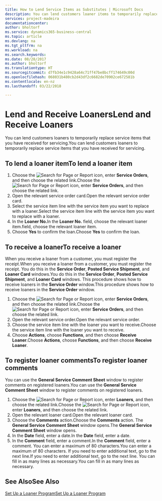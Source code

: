 ```yaml
---
title: How to Lend Service Items as Substitutes | Microsoft Docs
description: You can lend customers loaner items to temporarily replace service items that you have received for servicing.
services: project-madeira
documentationcenter: 
author: bholtorf
ms.service: dynamics365-business-central
ms.topic: article
ms.devlang: na
ms.tgt_pltfrm: na
ms.workload: na
ms.search.keywords: 
ms.date: 08/28/2017
ms.author: bholtorf
ms.translationtype: HT
ms.sourcegitcommit: d7fb34e1c9428a64c71ff47be8bcff174649c00d
ms.openlocfilehash: 068031b480cb2d43df2c6682de70902ce672581b
ms.contentlocale: en-nz
ms.lasthandoff: 03/22/2018

---
```

# <a name="lend-and-receive-loaners"></a><span data-ttu-id="17a6c-103">Lend and Receive Loaners</span><span class="sxs-lookup"><span data-stu-id="17a6c-103">Lend and Receive Loaners</span></span>
<span data-ttu-id="17a6c-104">You can lend customers loaners to temporarily replace service items that you have received for servicing.</span><span class="sxs-lookup"><span data-stu-id="17a6c-104">You can lend customers loaners to temporarily replace service items that you have received for servicing.</span></span>  
  
## <a name="to-lend-a-loaner-item"></a><span data-ttu-id="17a6c-105">To lend a loaner item</span><span class="sxs-lookup"><span data-stu-id="17a6c-105">To lend a loaner item</span></span>    
1. <span data-ttu-id="17a6c-106">Choose the ![Search for Page or Report](media/ui-search/search_small.png "Search for Page or Report icon") icon, enter **Service Orders**, and then choose the related link.</span><span class="sxs-lookup"><span data-stu-id="17a6c-106">Choose the ![Search for Page or Report](media/ui-search/search_small.png "Search for Page or Report icon") icon, enter **Service Orders**, and then choose the related link.</span></span>  
2. <span data-ttu-id="17a6c-107">Open the relevant service order card.</span><span class="sxs-lookup"><span data-stu-id="17a6c-107">Open the relevant service order card.</span></span>  
3. <span data-ttu-id="17a6c-108">Select the service item line with the service item you want to replace with a loaner.</span><span class="sxs-lookup"><span data-stu-id="17a6c-108">Select the service item line with the service item you want to replace with a loaner.</span></span>  
4. <span data-ttu-id="17a6c-109">In the **Loaner No.**</span><span class="sxs-lookup"><span data-stu-id="17a6c-109">In the **Loaner No.**</span></span> <span data-ttu-id="17a6c-110">field, choose the relevant loaner item.</span><span class="sxs-lookup"><span data-stu-id="17a6c-110">field, choose the relevant loaner item.</span></span>  
5. <span data-ttu-id="17a6c-111">Choose **Yes** to confirm the loan.</span><span class="sxs-lookup"><span data-stu-id="17a6c-111">Choose **Yes** to confirm the loan.</span></span>  

## <a name="to-receive-a-loaner"></a><span data-ttu-id="17a6c-112">To receive a loaner</span><span class="sxs-lookup"><span data-stu-id="17a6c-112">To receive a loaner</span></span>  
<span data-ttu-id="17a6c-113">When you receive a loaner from a customer, you must register the receipt.</span><span class="sxs-lookup"><span data-stu-id="17a6c-113">When you receive a loaner from a customer, you must register the receipt.</span></span> <span data-ttu-id="17a6c-114">You do this in the **Service Order**, **Posted Service Shipment**, and **Loaner Card** windows.</span><span class="sxs-lookup"><span data-stu-id="17a6c-114">You do this in the **Service Order**, **Posted Service Shipment**, and **Loaner Card** windows.</span></span> <span data-ttu-id="17a6c-115">This procedure shows how to receive loaners in the **Service Order** window.</span><span class="sxs-lookup"><span data-stu-id="17a6c-115">This procedure shows how to receive loaners in the **Service Order** window.</span></span>  
  
1. <span data-ttu-id="17a6c-116">Choose the ![Search for Page or Report](media/ui-search/search_small.png "Search for Page or Report icon") icon, enter **Service Orders**, and then choose the related link.</span><span class="sxs-lookup"><span data-stu-id="17a6c-116">Choose the ![Search for Page or Report](media/ui-search/search_small.png "Search for Page or Report icon") icon, enter **Service Orders**, and then choose the related link.</span></span>  
2. <span data-ttu-id="17a6c-117">Open the relevant service order.</span><span class="sxs-lookup"><span data-stu-id="17a6c-117">Open the relevant service order.</span></span>  
3. <span data-ttu-id="17a6c-118">Choose the service item line with the loaner you want to receive.</span><span class="sxs-lookup"><span data-stu-id="17a6c-118">Choose the service item line with the loaner you want to receive.</span></span>  
4. <span data-ttu-id="17a6c-119">Choose **Actions**, choose **Functions**, and then choose **Receive Loaner**.</span><span class="sxs-lookup"><span data-stu-id="17a6c-119">Choose **Actions**, choose **Functions**, and then choose **Receive Loaner**.</span></span>  

## <a name="to-register-loaner-comments"></a><span data-ttu-id="17a6c-120">To register loaner comments</span><span class="sxs-lookup"><span data-stu-id="17a6c-120">To register loaner comments</span></span>  
<span data-ttu-id="17a6c-121">You can use the **General Service Comment Sheet** window to register comments on registered loaners.</span><span class="sxs-lookup"><span data-stu-id="17a6c-121">You can use the **General Service Comment Sheet** window to register comments on registered loaners.</span></span>  
  
1. <span data-ttu-id="17a6c-122">Choose the ![Search for Page or Report](media/ui-search/search_small.png "Search for Page or Report icon") icon, enter **Loaners**, and then choose the related link.</span><span class="sxs-lookup"><span data-stu-id="17a6c-122">Choose the ![Search for Page or Report](media/ui-search/search_small.png "Search for Page or Report icon") icon, enter **Loaners**, and then choose the related link.</span></span>  
2. <span data-ttu-id="17a6c-123">Open the relevant loaner card.</span><span class="sxs-lookup"><span data-stu-id="17a6c-123">Open the relevant loaner card.</span></span>  
3. <span data-ttu-id="17a6c-124">Choose the **Comments** action.</span><span class="sxs-lookup"><span data-stu-id="17a6c-124">Choose the **Comments** action.</span></span> <span data-ttu-id="17a6c-125">The **General Service Comment Sheet** window opens.</span><span class="sxs-lookup"><span data-stu-id="17a6c-125">The **General Service Comment Sheet** window opens.</span></span>  
4. <span data-ttu-id="17a6c-126">In the **Date** field, enter a date.</span><span class="sxs-lookup"><span data-stu-id="17a6c-126">In the **Date** field, enter a date.</span></span>  
5. <span data-ttu-id="17a6c-127">In the **Comment** field, enter a comment.</span><span class="sxs-lookup"><span data-stu-id="17a6c-127">In the **Comment** field, enter a comment.</span></span> <span data-ttu-id="17a6c-128">You can enter a maximum of 80 characters.</span><span class="sxs-lookup"><span data-stu-id="17a6c-128">You can enter a maximum of 80 characters.</span></span> <span data-ttu-id="17a6c-129">If you need to enter additional text, go to the next line.</span><span class="sxs-lookup"><span data-stu-id="17a6c-129">If you need to enter additional text, go to the next line.</span></span> <span data-ttu-id="17a6c-130">You can fill in as many lines as necessary.</span><span class="sxs-lookup"><span data-stu-id="17a6c-130">You can fill in as many lines as necessary.</span></span>  
  
## <a name="see-also"></a><span data-ttu-id="17a6c-131">See Also</span><span class="sxs-lookup"><span data-stu-id="17a6c-131">See Also</span></span>  
[<span data-ttu-id="17a6c-132">Set Up a Loaner Program</span><span class="sxs-lookup"><span data-stu-id="17a6c-132">Set Up a Loaner Program</span></span>](service-how-setup-loaner-program.md)   

